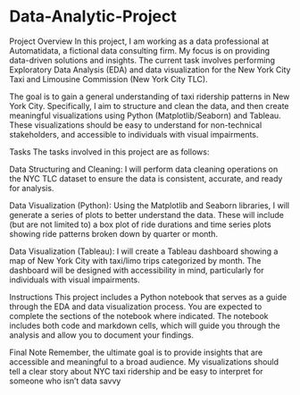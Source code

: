 # Data-Analytic-Project

Project Overview
In this project, I am working as a data professional at Automatidata, a fictional data consulting firm. My focus is on providing data-driven solutions and insights. The current task involves performing Exploratory Data Analysis (EDA) and data visualization for the New York City Taxi and Limousine Commission (New York City TLC).

The goal is to gain a general understanding of taxi ridership patterns in New York City. Specifically, I aim to structure and clean the data, and then create meaningful visualizations using Python (Matplotlib/Seaborn) and Tableau. These visualizations should be easy to understand for non-technical stakeholders, and accessible to individuals with visual impairments.

Tasks
The tasks involved in this project are as follows:

Data Structuring and Cleaning: I will perform data cleaning operations on the NYC TLC dataset to ensure the data is consistent, accurate, and ready for analysis.

Data Visualization (Python): Using the Matplotlib and Seaborn libraries, I will generate a series of plots to better understand the data. These will include (but are not limited to) a box plot of ride durations and time series plots showing ride patterns broken down by quarter or month.

Data Visualization (Tableau): I will create a Tableau dashboard showing a map of New York City with taxi/limo trips categorized by month. The dashboard will be designed with accessibility in mind, particularly for individuals with visual impairments.

Instructions
This project includes a Python notebook that serves as a guide through the EDA and data visualization process. You are expected to complete the sections of the notebook where indicated. The notebook includes both code and markdown cells, which will guide you through the analysis and allow you to document your findings.

Final Note
Remember, the ultimate goal is to provide insights that are accessible and meaningful to a broad audience. My visualizations should tell a clear story about NYC taxi ridership and be easy to interpret for someone who isn’t data savvy
